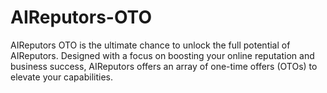 # AIReputors-OTO
AIReputors OTO is the ultimate chance to unlock the full potential of AIReputors. Designed with a focus on boosting your online reputation and business success, AIReputors offers an array of one-time offers (OTOs) to elevate your capabilities.
